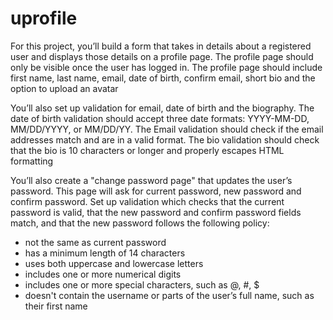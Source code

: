 # uprofile
For this project, you’ll build a form that takes in details about a registered user and displays those details on a profile page. The profile page should only be visible once the user has logged in. The profile page should include first name, last name, email, date of birth, confirm email, short bio and the option to upload an avatar

You’ll also set up validation for email, date of birth and the biography. The date of birth validation should accept three date formats: YYYY-MM-DD, MM/DD/YYYY, or MM/DD/YY. The Email validation should check if the email addresses match and are in a valid format. The bio validation should check that the bio is 10 characters or longer and properly escapes HTML formatting

You’ll also create a "change password page" that updates the user’s password. This page will ask for current password, new password and confirm password. Set up validation which checks that the current password is valid, that the new password and confirm password fields match, and that the new password follows the following policy:

* not the same as current password
* has a minimum length of 14 characters
* uses both uppercase and lowercase letters
* includes one or more numerical digits
* includes one or more special characters, such as @, #, $
* doesn't contain the username or parts of the user’s full name, such as their first name
